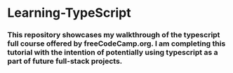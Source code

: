 # Learning-TypeScript

### This repository showcases my walkthrough of the typescript full course offered by freeCodeCamp.org. I am completing this tutorial with the intention of potentially using typescript as a part of future full-stack projects. 
